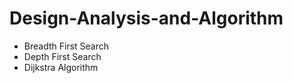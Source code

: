 # Design-Analysis-and-Algorithm

<ul>
  <li>Breadth First Search</li>
  <li>Depth First Search</li>
  <li>Dijkstra Algorithm</li>
</ul>
